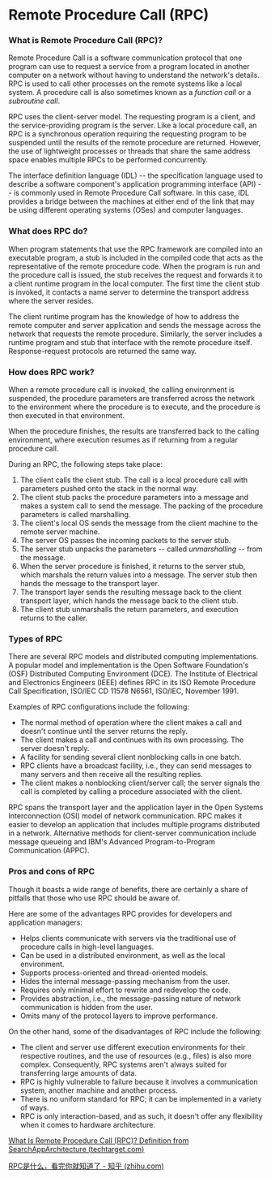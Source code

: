 # Remote Procedure Call (RPC)

### What is Remote Procedure Call (RPC)?

Remote Procedure Call is a software communication protocol that one program can use to request a service from a program located in another computer on a network without having to understand the network's details. RPC is used to call other processes on the remote systems like a local system. A procedure call is also sometimes known as a *function call* or a *subroutine call*.

RPC uses the client-server model. The requesting program is a client, and the service-providing program is the server. Like a local procedure call, an RPC is a synchronous operation requiring the requesting program to be suspended until the results of the remote procedure are returned. However, the use of lightweight processes or threads that share the same address space enables multiple RPCs to be performed concurrently.

The interface definition language (IDL) -- the specification language used to describe a software component's application programming interface (API) -- is commonly used in Remote Procedure Call software. In this case, IDL provides a bridge between the machines at either end of the link that may be using different operating systems (OSes) and computer languages.

### What does RPC do?

When program statements that use the RPC framework are compiled into an executable program, a stub is included in the compiled code that acts as the representative of the remote procedure code. When the program is run and the procedure call is issued, the stub receives the request and forwards it to a client runtime program in the local computer. The first time the client stub is invoked, it contacts a name server to determine the transport address where the server resides.

The client runtime program has the knowledge of how to address the remote computer and server application and sends the message across the network that requests the remote procedure. Similarly, the server includes a runtime program and stub that interface with the remote procedure itself. Response-request protocols are returned the same way.

### How does RPC work?

When a remote procedure call is invoked, the calling environment is suspended, the procedure parameters are transferred across the network to the environment where the procedure is to execute, and the procedure is then executed in that environment.

When the procedure finishes, the results are transferred back to the calling environment, where execution resumes as if returning from a regular procedure call.

During an RPC, the following steps take place:

1. The client calls the client stub. The call is a local procedure call with parameters pushed onto the stack in the normal way.
2. The client stub packs the procedure parameters into a message and makes a system call to send the message. The packing of the procedure parameters is called marshalling.
3. The client's local OS sends the message from the client machine to the remote server machine.
4. The server OS passes the incoming packets to the server stub.
5. The server stub unpacks the parameters -- called *unmarshalling* -- from the message.
6. When the server procedure is finished, it returns to the server stub, which marshals the return values into a message. The server stub then hands the message to the transport layer.
7. The transport layer sends the resulting message back to the client transport layer, which hands the message back to the client stub.
8. The client stub unmarshalls the return parameters, and execution returns to the caller.

### Types of RPC

There are several RPC models and distributed computing implementations. A popular model and implementation is the Open Software Foundation's (OSF) Distributed Computing Environment (DCE). The Institute of Electrical and Electronics Engineers (IEEE) defines RPC in its ISO Remote Procedure Call Specification, ISO/IEC CD 11578 N6561, ISO/IEC, November 1991.

Examples of RPC configurations include the following:

- The normal method of operation where the client makes a call and doesn't continue until the server returns the reply.
- The client makes a call and continues with its own processing. The server doesn't reply.
- A facility for sending several client nonblocking calls in one batch.
- RPC clients have a broadcast facility, i.e., they can send messages to many servers and then receive all the resulting replies.
- The client makes a nonblocking client/server call; the server signals the call is completed by calling a procedure associated with the client.

RPC spans the transport layer and the application layer in the Open Systems Interconnection (OSI) model of network communication. RPC makes it easier to develop an application that includes multiple programs distributed in a network. Alternative methods for client-server communication include message queueing and IBM's Advanced Program-to-Program Communication (APPC).

### Pros and cons of RPC

Though it boasts a wide range of benefits, there are certainly a share of pitfalls that those who use RPC should be aware of.

Here are some of the advantages RPC provides for developers and application managers:

- Helps clients communicate with servers via the traditional use of procedure calls in high-level languages.
- Can be used in a distributed environment, as well as the local environment.
- Supports process-oriented and thread-oriented models.
- Hides the internal message-passing mechanism from the user.
- Requires only minimal effort to rewrite and redevelop the code.
- Provides abstraction, i.e., the message-passing nature of network communication is hidden from the user.
- Omits many of the protocol layers to improve performance.

On the other hand, some of the disadvantages of RPC include the following:

- The client and server use different execution environments for their respective routines, and the use of resources (e.g., files) is also more complex. Consequently, RPC systems aren't always suited for transferring large amounts of data.
- RPC is highly vulnerable to failure because it involves a communication system, another machine and another process.
- There is no uniform standard for RPC; it can be implemented in a variety of ways.
- RPC is only interaction-based, and as such, it doesn't offer any flexibility when it comes to hardware architecture.





[What Is Remote Procedure Call (RPC)? Definition from SearchAppArchitecture (techtarget.com)](https://www.techtarget.com/searchapparchitecture/definition/Remote-Procedure-Call-RPC)

[RPC是什么，看完你就知道了 - 知乎 (zhihu.com)](https://zhuanlan.zhihu.com/p/187560185)

